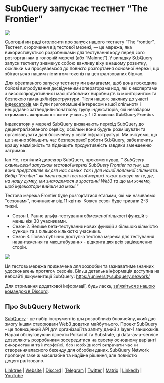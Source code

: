 # SubQuery запускає тестнет “The Frontier”

![](https://miro.medium.com/max/1400/1*zRR8l3aVZKth9Fw0rqL-lg.png)

Сьогодні ми раді оголосити про запуск нашого тестнету “The Frontier”. Тестнет, скорочення від тестової мережі, — це мережа, яка використовується розробниками для тестування коду перед його розгортанням в головній мережі (або “Mainnet”). У випадку SubQuery запуск тестнету знаменує собою важливу віху в нашому розвитку, оскільки ми просуваємося до повного розгортання основної мережі, що збігається з нашим лістингом токенів на централізованих біржах.

Для ефективного запуску тестнету ми вимагаємо, щоб вона проходила бойові випробування досвідченими операторами нод, які є експертами з високопродуктивних і масштабованих виробництв із моніторингом та безпекою гаманця/інфраструктури. Після нашого [заклику до участі індексаторів](./20211202-indexer-invitation.md) ми були приголомшені інтересом нашої спільноти і нещодавно затвердили початкову групу індексаторів, які незабаром отримають запрошення взяти участь у 1 і 2 сезонах SubQuery Frontier.

Індексатори у мережі SubQuery визначають перехід SubQuery до децентралізованого сервісу, оскільки вони будуть розміщувати та організовувати дані блокчейну у своїй інфраструктурі. Ми очікуємо, що це значно збільшить час безперервної роботи SubQuery, забезпечить кращу надмірність та підвищить продуктивність завдяки зменшенню затримок.

Ian He, технічний директор SubQuery, прокоментував, _" SubQuery схвильовані запуском тестової мережі SubQuery Frontier та тим, що вона представляє як для нас самих, так і для нашої лояльної спільноти. Вибір "Frontier" як імені нашої тестової мережі також вказує на те, де, на нашу думку, ми знаходимося в зростанні Web3 та що ми хочемо, щоб індексатори вийшли за межі."_

Тестова мережа Frontier буде розгортатися етапами, які ми називаємо "сезонами", починаючи від 11 квітня. Кожен сезон буде тривати 2-3 тижні.

- Сезон 1. Раннє альфа-тестування обмеженої кількості функцій з менш ніж 30 учасниками.
- Сезон 2. Велике бета-тестування нових функцій з більшою кількістю функцій та з більшою кількістю учасників.
- Сезон 3. Повна публічно доступна тестова мережа для тестування навантаження та масштабування - відкрита для всіх зацікавлених сторін.

![](https://miro.medium.com/max/1400/1*oWnMXGqndf5539Gml7gf-Q.png)

Ця тестова мережа призначена для розробки та зазнаватиме значних удосконалень протягом сезонів. Більш детальна інформація доступна на вебсайті документації SubQuery: https://university.subquery.network/

Для отримання додаткової інформації, будь ласка, [зв'яжіться з нашою командою в Discord](https://discord.com/invite/78zg8aBSMG).

## Про SubQuery Network

[SubQuery](https://subquery.network) - це набір інструментів для розробників блокчейну, який дає змогу іншим створювати Web3 додатки майбутнього. Проект SubQuery - це повноцінний API для організації та запиту даний з layer-1 ланцюжків. Наразі обслуговуючи проекти Polkadot та Substrate, ці data-as-a-service дозволяють розробникам зосередитися на своєму основному варіанті використання та інтерфейсі, без необхідності витрачати час на створення власного бекенду для обробки даних. SubQuery Network пропонує таке ж масштабне та надійне рішення, але повністю децентралізовано.

​​​​[Linktree](https://linktr.ee/subquerynetwork) | [Website](https://subquery.network/) | [Discord](https://discord.com/invite/78zg8aBSMG) | [Telegram](https://t.me/subquerynetwork) | [Twitter](https://twitter.com/subquerynetwork) | [Matrix](https://matrix.to/#/#subquery:matrix.org) | [LinkedIn](https://www.linkedin.com/company/subquery) | [YouTube](https://www.youtube.com/channel/UCi1a6NUUjegcLHDFLr7CqLw)
